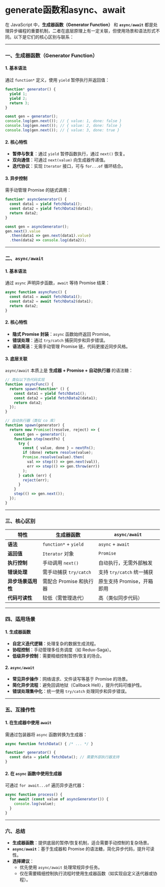 # generate函数和async、await
在 JavaScript 中，**生成器函数（Generator Function）** 和 **`async/await`** 都是处理异步编程的重要机制，二者在底层原理上有一定关联，但使用场景和语法形式不同。以下是它们的核心区别与联系：

---

### **一、生成器函数（Generator Function）**
#### 1. **基本语法**
通过 `function*` 定义，使用 `yield` 暂停执行并返回值：
```javascript
function* generator() {
  yield 1;
  yield 2;
  return 3;
}

const gen = generator();
console.log(gen.next()); // { value: 1, done: false }
console.log(gen.next()); // { value: 2, done: false }
console.log(gen.next()); // { value: 3, done: true }
```

#### 2. **核心特性**
- **暂停与恢复**：通过 `yield` 暂停函数执行，通过 `next()` 恢复。
- **双向通信**：可通过 `next(value)` 向生成器传递值。
- **迭代协议**：实现 `Iterator` 接口，可与 `for...of` 循环结合。

#### 3. **异步控制**
需手动管理 Promise 的链式调用：
```javascript
function* asyncGenerator() {
  const data1 = yield fetchData1();
  const data2 = yield fetchData2(data1);
  return data2;
}

const gen = asyncGenerator();
gen.next().value
  .then(data1 => gen.next(data1).value)
  .then(data2 => console.log(data2));
```

---

### **二、`async/await`**
#### 1. **基本语法**
通过 `async` 声明异步函数，`await` 等待 Promise 结果：
```javascript
async function asyncFunc() {
  const data1 = await fetchData1();
  const data2 = await fetchData2(data1);
  return data2;
}
```

#### 2. **核心特性**
- **隐式 Promise 封装**：`async` 函数始终返回 Promise。
- **错误处理**：通过 `try/catch` 捕获同步和异步错误。
- **语法简洁**：无需手动管理 Promise 链，代码更接近同步风格。

#### 3. **底层关联**
`async/await` 本质上是 **生成器 + Promise + 自动执行器** 的语法糖：
```javascript
// 类似以下伪代码实现
function asyncFunc() {
  return spawn(function* () {
    const data1 = yield fetchData1();
    const data2 = yield fetchData2(data1);
    return data2;
  });
}

// 自动执行器（类似 co 库）
function spawn(generator) {
  return new Promise((resolve, reject) => {
    const gen = generator();
    function step(nextFn) {
      try {
        const { value, done } = nextFn();
        if (done) return resolve(value);
        Promise.resolve(value).then(
          val => step(() => gen.next(val)),
          err => step(() => gen.throw(err))
        );
      } catch (err) {
        reject(err);
      }
    }
    step(() => gen.next());
  });
}
```

---

### **三、核心区别**
| **特性**               | **生成器函数**                  | **`async/await`**                |
|------------------------|--------------------------------|----------------------------------|
| **语法**               | `function*` + `yield`          | `async` + `await`               |
| **返回值**             | `Iterator` 对象                | `Promise`                       |
| **执行控制**           | 手动调用 `next()`               | 自动执行，无需外部触发            |
| **错误处理**           | 需手动捕获 `try/catch`          | 支持 `try/catch` 统一捕获         |
| **异步场景适用性**     | 需配合 Promise 和执行器         | 原生支持 Promise，开箱即用         |
| **代码可读性**         | 较低（需管理迭代）              | 高（类似同步代码）                |

---

### **四、适用场景**
#### 1. **生成器函数**
- **自定义迭代逻辑**：处理复杂的数据生成流程。
- **协程控制**：手动管理多任务调度（如 Redux-Saga）。
- **低级异步控制**：需要精细控制暂停/恢复的场合。

#### 2. **`async/await`**
- **常见异步操作**：网络请求、文件读写等基于 Promise 的场景。
- **简化异步流程**：避免回调地狱（Callback Hell），提升代码可维护性。
- **错误处理集中化**：统一使用 `try/catch` 处理同步和异步错误。

---

### **五、互操作性**
#### 1. **在生成器中使用 `await`**
需通过包装器将 `async` 函数转换为生成器：
```javascript
async function fetchData() { /* ... */ }

function* generator() {
  const data = yield fetchData(); // 需要外部执行器支持
}
```

#### 2. **在 `async` 函数中使用生成器**
可通过 `for await...of` 遍历异步迭代器：
```javascript
async function process() {
  for await (const value of asyncGenerator()) {
    console.log(value);
  }
}
```

---

### **六、总结**
- **生成器函数**：提供底层的暂停/恢复机制，适合需要手动控制的复杂场景。
- **`async/await`**：基于生成器和 Promise 的语法糖，简化异步代码，提升可读性。
- **选择建议**：  
  - 优先使用 `async/await` 处理常规异步任务。  
  - 仅在需要精细控制执行流程时使用生成器函数（如实现自定义迭代器或协程）。
